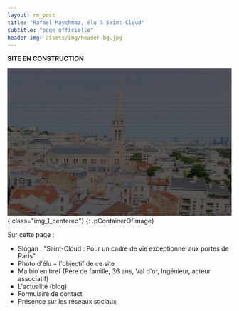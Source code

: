 ```yaml
---
layout: rm_post
title: "Rafael Maychmaz, élu à Saint-Cloud"
subtitle: "page officielle"
header-img: assets/img/header-bg.jpg
---
```


**SITE EN CONSTRUCTION**

![texte alternatif à l'image](/assets/img/header-bg.jpg "Description de l info-bulle image"){:class="img_1_centered"}
{: .pContainerOfImage}

Sur cette page :
* Slogan : "Saint-Cloud : Pour un cadre de vie exceptionnel aux portes de Paris"
* Photo d'élu + l'objectif de ce site
* Ma bio en bref (Père de famille, 36 ans, Val d'or, Ingénieur, acteur associatif)
* L'actualité (blog)
* Formulaire de contact
* Présence sur les réseaux sociaux
